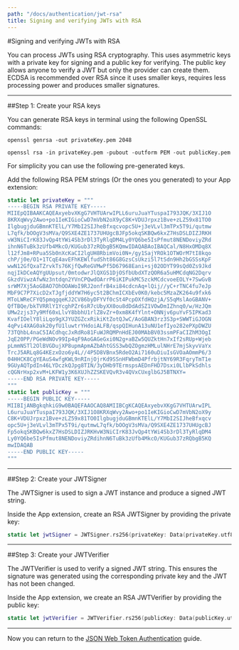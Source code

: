 ```yaml
---
path: "/docs/authentication/jwt-rsa"
title: Signing and verifying JWTs with RSA
---
```


#Signing and verifying JWTs with RSA

You can process JWTs using RSA cryptography. This uses asymmetric keys with a private key for signing and a public key for verifying. The public key allows anyone to verify a JWT but only the provider can create them. ECDSA is recommended over RSA since it uses smaller keys, requires less processing power and produces smaller signatures.

---

##Step 1: Create your RSA keys

You can generate RSA keys in terminal using the following OpenSSL commands:

```
openssl genrsa -out privateKey.pem 2048
```

```
openssl rsa -in privateKey.pem -pubout -outform PEM -out publicKey.pem
```

For simplicity you can use the following pre-generated keys.

Add the following RSA PEM strings (Or the ones you generated) to your App extension:

```swift
static let privateKey = """
-----BEGIN RSA PRIVATE KEY-----
MIIEpQIBAAKCAQEAxyebvXKgG7VHTUArwIPLL6uruJuaYTuspaI793JQK/3XIJ1O
8KRXqWvy2Awo+po1IeKIGioCwD7mVbN2oX9yC8K+VDUJrpxz1Bve+zLZ59x81TO0
IlgbugjduGBmnKTElL/Y7MbI2SIJheBfxqcvopc5U+j3eVLvl3mTPx5T9i/qutmw
L7qfk/bOOgV3sMVa/Q9SXE4ZE1737UHUgcBJFp5okqSKBQw6kxZ7HsDSLDIZJRKH
vW3NiCIrK83JvQp4tYWi4Sb3rDl3TyRlqDM4Ly0YQ6be5IsPfmut8NENDoviyZRd
ihnN6TuBk3zUfb4MkcO/KUGub37zRQbgB5KQmwIDAQABAoIBAQCal/N8HxOMDq8X
l12fJm8+RPua5Sb0nXcKaCI2lgUH8RbimVoi0N+/gy1SajYROk1OTWOrM7tI8kqo
chP/j0e/O1+1TCqE4avEFhKEWlfudSht86G8GzsCsUkzi5l7tSdn9Hh2bGSSsKpF
wwN12GfQxaTZrvkTs76KjfQwReGVMwPf5D67968Eani+sj02ODYT99sQd0Zs9Jkd
nqjIkDCeAQYgUUpsut/0mtodwrJlQXGS1DjOSfbUbdXTzQOR6a5uHMCdqNG2Dqrv
GkzdViwzAfwNz3ntdqn2YVnCPQwdOArrP6iKIPukMC5zckMCdcvoeEOLY+7SwGvB
srWM7Xj5AoGBAO7OhOOAWoI9RJ2onfrB4xi84cdcnAq+lQij//yC+rTNC4fu7eJp
MbF9C7P7XicD2xTJgfjddYW7H6yc5t2BChmICXbEv0K0/kebc5MzaZK264u9fxk6
MToLWReCFYQ5pmqgqeKJ2CV86byDFYVf0cSt4PcpOXfdHQzjA/S5qMslAoGBANV+
QfTBQe/bkTVRRlY1YcghPZr6sR7cUbyXX0ou8dDdAdSZ1VOwDmIZhnq0/w/HzJQm
UMw2zjs37y9Mf60xLlvY8bbhU1rlZ8vZr+0xm8K4fYlnt+ONNjv6puYvF5IPKad3
KvafIOelY8liLqo9gXJYUZGZcxRikiKtZotQJwC/AoGBAN3rz3S3p+SWWTiGJOGN
4qPvi4XAG0ak20yfU1luwtrYHdoiALFB/qspQIHunA13uNU1efIyo282ePXpDWZU
73TQhbL4naC5IACdhqcJxRdRo81FuWJRQMPnHdEJ00MAbBV03ssmPFaCIZhM3OgI
JqE20PP/PGeWdNOv99Ip4qF9AoGAGeGxi0N2g+aBZw5QUZktHn7xIf2sRUp+Wjeb
pLmmNSTl2OlBVGDujXP8upmApmAZbAhtGSS3wbQZOgmzHMLulNHrE7mjSkyvVaYx
TrcJ5ARLq8G4KEzxOzo6y4L//4P5D8VBnx5RdeO2Ai7160uDiuIsGVOaAOmmP6/3
04HHCK8CgYEAuS4wfgKWL9nRInjOjrKd9SSnHFWbmD4PfrbjtNY69R3FqryTmT1e
9GUyAQTpdIn46LYDczkQJpg8TIN/3yDHb9TErmspsAEDnFHD7Dsxi0LlbPkSdhls
cQGNrHxp2xvM+LKFW1y3K6XUJhZZSKEVQvR3v4QVxCUxglbGJ5BTNXY=
-----END RSA PRIVATE KEY-----
"""
static let publicKey = """
-----BEGIN PUBLIC KEY-----
MIIBIjANBgkqhkiG9w0BAQEFAAOCAQ8AMIIBCgKCAQEAxyebvXKgG7VHTUArwIPL
L6uruJuaYTuspaI793JQK/3XIJ1O8KRXqWvy2Awo+po1IeKIGioCwD7mVbN2oX9y
C8K+VDUJrpxz1Bve+zLZ59x81TO0IlgbugjduGBmnKTElL/Y7MbI2SIJheBfxqcv
opc5U+j3eVLvl3mTPx5T9i/qutmwL7qfk/bOOgV3sMVa/Q9SXE4ZE1737UHUgcBJ
Fp5okqSKBQw6kxZ7HsDSLDIZJRKHvW3NiCIrK83JvQp4tYWi4Sb3rDl3TyRlqDM4
Ly0YQ6be5IsPfmut8NENDoviyZRdihnN6TuBk3zUfb4MkcO/KUGub37zRQbgB5KQ
mwIDAQAB
-----END PUBLIC KEY-----
"""
```

---

##Step 2: Create your JWTSigner

The JWTSigner is used to sign a JWT instance and produce a signed JWT string.

Inside the App extension, create an RSA JWTSigner by providing the private key:

```swift
static let jwtSigner = JWTSigner.rs256(privateKey: Data(privateKey.utf8))
```

---

##Step 3: Create your JWTVerifier

The JWTVerifier is used to verify a signed JWT string. This ensures the signature was generated using the corresponding private key and the JWT has not been changed.

Inside the App extension, we create an RSA JWTVerifier by providing the public key:

```swift
static let jwtVerifier = JWTVerifier.rs256(publicKey: Data(publicKey.utf8))
```

---

Now you can return to the [JSON Web Token Authentication](./jwt#step-2-set-up-your-signing-and-verifying-algorithm) guide.
